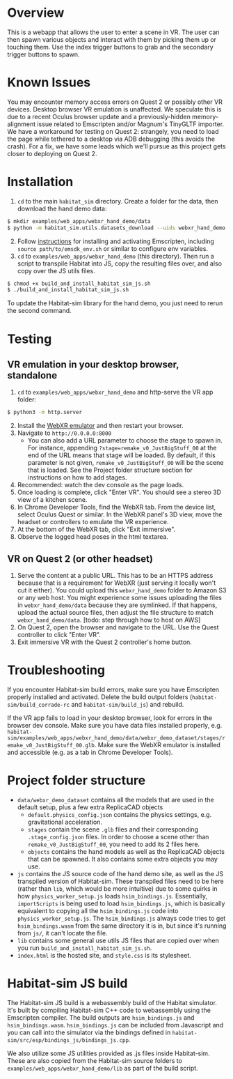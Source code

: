 # Overview

This is a webapp that allows the user to enter a scene in VR. The user can then spawn various objects and interact with them by picking them up or touching them. Use the index trigger buttons to grab and the secondary trigger buttons to spawn.

# Known Issues

You may encounter memory access errors on Quest 2 or possibly other VR devices. Desktop browser VR emulation is unaffected. We speculate this is due to a recent Oculus browser update and a previously-hidden memory-alignment issue related to Emscripten and/or Magnum's TinyGLTF importer. We have a workaround for testing on Quest 2: strangely, you need to load the page while tethered to a desktop via ADB debugging (this avoids the crash). For a fix, we have some leads which we'll pursue as this project gets closer to deploying on Quest 2.

# Installation

1. `cd` to the main `habitat_sim` directory. Create a folder for the data, then download the hand demo data:
```bash
$ mkdir examples/web_apps/webxr_hand_demo/data
$ python -m habitat_sim.utils.datasets_download --uids webxr_hand_demo --data-path examples/web_apps/webxr_hand_demo/data
```
2. Follow [instructions](https://github.com/facebookresearch/habitat-sim#experimental-emscripten-webgl-and-web-apps) for installing and activating Emscripten, including `source path/to/emsdk_env.sh` or similar to configure env variables.
1. `cd` to `examples/web_apps/webxr_hand_demo` (this directory). Then run a script to transpile Habitat into JS, copy the resulting files over, and also copy over the JS utils files.
```bash
$ chmod +x build_and_install_habitat_sim_js.sh
$ ./build_and_install_habitat_sim_js.sh
```
To update the Habitat-sim library for the hand demo, you just need to rerun the second command.

# Testing
## VR emulation in your desktop browser, standalone

1. `cd` to `examples/web_apps/webxr_hand_demo` and http-serve the VR app folder:
```bash
$ python3 -m http.server
```
2. Install the [WebXR emulator](https://blog.mozvr.com/webxr-emulator-extension/) and then restart your browser.
1. Navigate to `http://0.0.0.0:8000`
    - You can also add a URL parameter to choose the stage to spawn in. For instance, appending `?stage=remake_v0_JustBigStuff_00` at the end of the URL means that stage will be loaded. By default, if this parameter is not given, `remake_v0_JustBigStuff_00` will be the scene that is loaded. See the Project folder structure section for instructions on how to add stages.
1. Recommended: watch the dev console as the page loads.
1. Once loading is complete, click "Enter VR". You should see a stereo 3D view of a kitchen scene.
1. In Chrome Developer Tools, find the WebXR tab. From the device list, select Oculus Quest or similar. In the WebXR panel's 3D view, move the headset or controllers to emulate the VR experience.
1. At the bottom of the WebXR tab, click "Exit immersive".
1. Observe the logged head poses in the html textarea.

## VR on Quest 2 (or other headset)
1. Serve the content at a public URL. This has to be an HTTPS address because that is a requirement for WebXR (just serving it locally won't cut it either). You could upload this `webxr_hand_demo` folder to Amazon S3 or any web host. You might experience some issues uploading the files in `webxr_hand_demo/data` because they are symlinked. If that happens, upload the actual source files, then adjust the file structure to match `webxr_hand_demo/data`. [todo: step through how to host on AWS]
1. On Quest 2, open the browser and navigate to the URL. Use the Quest controller to click "Enter VR".
1. Exit immersive VR with the Quest 2 controller's home button.

# Troubleshooting

If you encounter Habitat-sim build errors, make sure you have Emscripten properly installed and activated. Delete the build output folders (`habitat-sim/build_corrade-rc` and `habitat-sim/build_js`) and rebuild.

If the VR app fails to load in your desktop browser, look for errors in the browser dev console. Make sure you have data files installed properly, e.g. `habitat-sim/examples/web_apps/webxr_hand_demo/data/webxr_demo_dataset/stages/remake_v0_JustBigStuff_00.glb`. Make sure the WebXR emulator is installed and accessible (e.g. as a tab in Chrome Developer Tools).

# Project folder structure
- `data/webxr_demo_dataset` contains all the models that are used in the default setup, plus a few extra ReplicaCAD objects
    - `default.physics_config.json` contains the physics settings, e.g. gravitational acceleration.
    - `stages` contain the scene `.glb` files and their corresponding `.stage_config.json` files. In order to choose a scene other than `remake_v0_JustBigStuff_00`, you need to add its 2 files here.
    - `objects` contains the hand models as well as the ReplicaCAD objects that can be spawned. It also contains some extra objects you may use.
- `js` contains the JS source code of the hand demo site, as well as the JS transpiled version of Habitat-sim. These transpiled files need to be here (rather than `lib`, which would be more intuitive) due to some quirks in how `physics_worker_setup.js` loads `hsim_bindings.js`. Essentially, `importScripts` is being used to load `hsim_bindings.js`, which is basically equivalent to copying all the `hsim_bindings.js` code into `physics_worker_setup.js`. The `hsim_bindings.js` always code tries to get `hsim_bindings.wasm` from the same directory it is in, but since it's running from `js/`, it can't locate the file.
- `lib` contains some general use utils JS files that are copied over when you run `build_and_install_habitat_sim_js.sh`.
- `index.html` is the hosted site, and `style.css` is its stylesheet.

# Habitat-sim JS build

The Habitat-sim JS build is a webassembly build of the Habitat simulator. It's built by compiling Habitat-sim C++ code to webassembly using the Emscripten compiler. The build outputs are `hsim_bindings.js` and `hsim_bindings.wasm`. `hsim_bindings.js` can be included from Javascript and you can call into the simulator via the bindings defined in `habitat-sim/src/esp/bindings_js/bindings_js.cpp`.

We also utilize some JS utilities provided as .js files inside Habitat-sim. These are also copied from the Habitat-sim source folders to `examples/web_apps/webxr_hand_demo/lib` as part of the build script.
